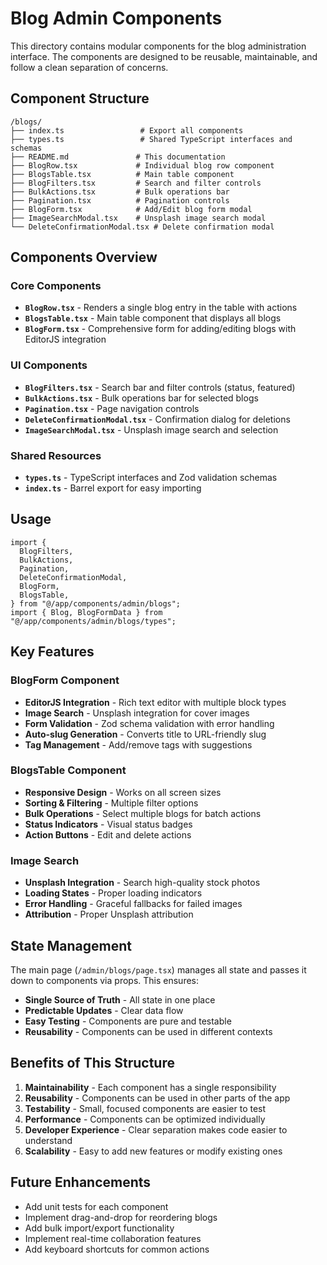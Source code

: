 # Blog Admin Components

This directory contains modular components for the blog administration interface. The components are designed to be reusable, maintainable, and follow a clean separation of concerns.

## Component Structure

```
/blogs/
├── index.ts                 # Export all components
├── types.ts                 # Shared TypeScript interfaces and schemas
├── README.md               # This documentation
├── BlogRow.tsx             # Individual blog row component
├── BlogsTable.tsx          # Main table component
├── BlogFilters.tsx         # Search and filter controls
├── BulkActions.tsx         # Bulk operations bar
├── Pagination.tsx          # Pagination controls
├── BlogForm.tsx            # Add/Edit blog form modal
├── ImageSearchModal.tsx    # Unsplash image search modal
└── DeleteConfirmationModal.tsx # Delete confirmation modal
```

## Components Overview

### Core Components

- **`BlogRow.tsx`** - Renders a single blog entry in the table with actions
- **`BlogsTable.tsx`** - Main table component that displays all blogs
- **`BlogForm.tsx`** - Comprehensive form for adding/editing blogs with EditorJS integration

### UI Components

- **`BlogFilters.tsx`** - Search bar and filter controls (status, featured)
- **`BulkActions.tsx`** - Bulk operations bar for selected blogs
- **`Pagination.tsx`** - Page navigation controls
- **`DeleteConfirmationModal.tsx`** - Confirmation dialog for deletions
- **`ImageSearchModal.tsx`** - Unsplash image search and selection

### Shared Resources

- **`types.ts`** - TypeScript interfaces and Zod validation schemas
- **`index.ts`** - Barrel export for easy importing

## Usage

```tsx
import {
  BlogFilters,
  BulkActions,
  Pagination,
  DeleteConfirmationModal,
  BlogForm,
  BlogsTable,
} from "@/app/components/admin/blogs";
import { Blog, BlogFormData } from "@/app/components/admin/blogs/types";
```

## Key Features

### BlogForm Component
- **EditorJS Integration** - Rich text editor with multiple block types
- **Image Search** - Unsplash integration for cover images
- **Form Validation** - Zod schema validation with error handling
- **Auto-slug Generation** - Converts title to URL-friendly slug
- **Tag Management** - Add/remove tags with suggestions

### BlogsTable Component
- **Responsive Design** - Works on all screen sizes
- **Sorting & Filtering** - Multiple filter options
- **Bulk Operations** - Select multiple blogs for batch actions
- **Status Indicators** - Visual status badges
- **Action Buttons** - Edit and delete actions

### Image Search
- **Unsplash Integration** - Search high-quality stock photos
- **Loading States** - Proper loading indicators
- **Error Handling** - Graceful fallbacks for failed images
- **Attribution** - Proper Unsplash attribution

## State Management

The main page (`/admin/blogs/page.tsx`) manages all state and passes it down to components via props. This ensures:

- **Single Source of Truth** - All state in one place
- **Predictable Updates** - Clear data flow
- **Easy Testing** - Components are pure and testable
- **Reusability** - Components can be used in different contexts

## Benefits of This Structure

1. **Maintainability** - Each component has a single responsibility
2. **Reusability** - Components can be used in other parts of the app
3. **Testability** - Small, focused components are easier to test
4. **Performance** - Components can be optimized individually
5. **Developer Experience** - Clear separation makes code easier to understand
6. **Scalability** - Easy to add new features or modify existing ones

## Future Enhancements

- Add unit tests for each component
- Implement drag-and-drop for reordering blogs
- Add bulk import/export functionality
- Implement real-time collaboration features
- Add keyboard shortcuts for common actions 
